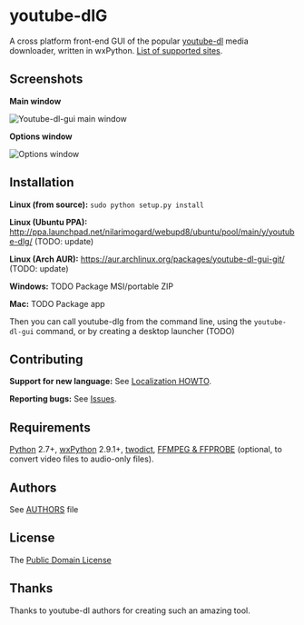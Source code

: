 # youtube-dlG

A cross platform front-end GUI of the popular [youtube-dl](http://rg3.github.io/youtube-dl/) media downloader, written in wxPython. [List of supported sites](https://rg3.github.io/youtube-dl/supportedsites.html).

## Screenshots

**Main window**

![Youtube-dl-gui main window](http://i.imgur.com/I4oXPWs.png)

**Options window**

![Options window](http://i.imgur.com/eShdoLD.png)

## Installation

**Linux (from source):** `sudo python setup.py install`

**Linux (Ubuntu PPA):** http://ppa.launchpad.net/nilarimogard/webupd8/ubuntu/pool/main/y/youtube-dlg/ (TODO: update)

**Linux (Arch AUR):** https://aur.archlinux.org/packages/youtube-dl-gui-git/ (TODO: update)

**Windows:** TODO Package MSI/portable ZIP

**Mac:** TODO Package app

Then you can call youtube-dlg from the command line, using the `youtube-dl-gui` command, or by creating a desktop launcher (TODO)

## Contributing

**Support for new language:** See [Localization HOWTO](docs/localization_howto.md).

**Reporting bugs:** See [Issues](https://github.com/MrS0m30n3/youtube-dl-gui/issues).


## Requirements
[Python](http://www.python.org) 2.7+, [wxPython](http://wxpython.org) 2.9.1+, [twodict](https://pypi.python.org/pypi/twodict/1.2), [FFMPEG & FFPROBE](http://www.ffmpeg.org) (optional, to convert video files to audio-only files).

## Authors

See [AUTHORS](AUTHORS) file
      
## License

The [Public Domain License](LICENSE)

## Thanks

Thanks to youtube-dl authors for creating such an amazing tool.
